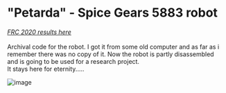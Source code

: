 # "Petarda" - Spice Gears 5883 robot
[_FRC 2020 results here_](https://www.thebluealliance.com/team/5883/2020)<br><br>
Archival code for the robot. I got it from some old computer and as far as i remember there was no copy of it. Now the robot is partly disassembled and is going to be used for a research project.<br>It stays here for eternity.....

![image](https://github.com/user-attachments/assets/a97f8a27-2e62-40d4-85ed-f54aec846019)
